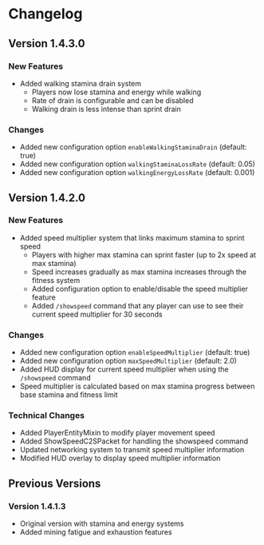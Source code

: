 # Changelog

## Version 1.4.3.0

### New Features
- Added walking stamina drain system
  - Players now lose stamina and energy while walking
  - Rate of drain is configurable and can be disabled
  - Walking drain is less intense than sprint drain

### Changes
- Added new configuration option `enableWalkingStaminaDrain` (default: true)
- Added new configuration option `walkingStaminaLossRate` (default: 0.05)
- Added new configuration option `walkingEnergyLossRate` (default: 0.001)

## Version 1.4.2.0

### New Features
- Added speed multiplier system that links maximum stamina to sprint speed
  - Players with higher max stamina can sprint faster (up to 2x speed at max stamina)
  - Speed increases gradually as max stamina increases through the fitness system
  - Added configuration option to enable/disable the speed multiplier feature
  - Added `/showspeed` command that any player can use to see their current speed multiplier for 30 seconds

### Changes
- Added new configuration option `enableSpeedMultiplier` (default: true)
- Added new configuration option `maxSpeedMultiplier` (default: 2.0)
- Added HUD display for current speed multiplier when using the `/showspeed` command
- Speed multiplier is calculated based on max stamina progress between base stamina and fitness limit

### Technical Changes
- Added PlayerEntityMixin to modify player movement speed
- Added ShowSpeedC2SPacket for handling the showspeed command
- Updated networking system to transmit speed multiplier information
- Modified HUD overlay to display speed multiplier information

## Previous Versions

### Version 1.4.1.3
- Original version with stamina and energy systems
- Added mining fatigue and exhaustion features 